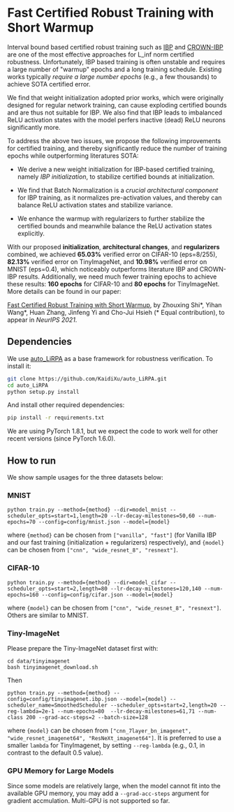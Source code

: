 # Fast Certified Robust Training with Short Warmup

Interval bound based certified robust training such as [IBP](https://github.com/deepmind/interval-bound-propagation) and [CROWN-IBP](https://github.com/huanzhang12/CROWN-IBP) are one of the most effective approaches for L_inf norm certified robustness. Unfortunately, IBP based training is often unstable and requires a large number of "warmup" epochs and a long training schedule. Existing works typically *require a large number epochs* (e.g., a few thousands) to achieve SOTA certified error. 

We find that weight initialization adopted prior works, which were originally designed for regular network training, can cause exploding certified bounds and are thus not suitable for IBP.  We also find that IBP leads to imbalanced ReLU activation states with the model perfers inactive (dead) ReLU neurons significantly more.

To address the above two issues, we propose the following improvements for certified training, and thereby significantly reduce the number of training epochs while outperforming literatures SOTA:

- We derive a new weight initialization for IBP-based certified training, namely *IBP initialization*, to stabilize certified bounds at initialization. 

- We find that Batch Normalization is a *crucial architectural component* for IBP training, as it normalizes pre-activation values, and thereby can balance ReLU activation states and stabilize variance.

- We enhance the warmup with regularizers to further stabilize the certified bounds and meanwhile balance the ReLU activation states explicitly.

With our proposed **initialization**, **architectural changes**, and **regularizers** combined, we achieved **65.03%** verified error on CIFAR-10 (eps=8/255), **82.13%** verified error on TinyImageNet, and **10.98%** verified error on MNIST (eps=0.4), which noticeably outperforms literature IBP and CROWN-IBP results. Additionally, we need much fewer training epochs to achieve these results: **160 epochs** for CIFAR-10 and **80 epochs** for TinyImageNet. More details can be found in our paper:

[Fast Certified Robust Training with Short Warmup](https://arxiv.org/abs/2103.17268), by Zhouxing Shi\*, Yihan Wang\*, Huan Zhang, Jinfeng Yi and Cho-Jui Hsieh (\* Equal contribution), to appear in *NeurIPS 2021*.

## Dependencies

We use [auto_LiRPA](https://github.com/KaidiXu/auto_LiRPA) as a base framework for robustness verification. To install it:

```bash
git clone https://github.com/KaidiXu/auto_LiRPA.git
cd auto_LiRPA
python setup.py install
```

And install other required dependencies:

```bash
pip install -r requirements.txt
```

We are using PyTorch 1.8.1, but we expect the code to work well for other recent versions (since PyTorch 1.6.0).

## How to run

We show sample usages for the three datasets below:

### MNIST

```
python train.py --method={method} --dir=model_mnist --scheduler_opts=start=1,length=20 --lr-decay-milestones=50,60 --num-epochs=70 --config=config/mnist.json --model={model} 
```

where `{method}` can be chosen from `["vanilla", "fast"]` (for Vanilla IBP and our fast training (initialization + regularizers) respectively), and `{model}` can be chosen from `["cnn", "wide_resnet_8", "resnext"]`. 

### CIFAR-10

```
python train.py --method={method} --dir=model_cifar --scheduler_opts=start=2,length=80 --lr-decay-milestones=120,140 --num-epochs=160 --config=config/cifar.json --model={model} 
```

where `{model}` can be chosen from `["cnn", "wide_resnet_8", "resnext"]`. Others are similar to MNIST.

### Tiny-ImageNet

Please prepare the Tiny-ImageNet dataset first with:
```
cd data/tinyimagenet
bash tinyimagenet_download.sh
```

Then
```
python train.py --method={method} --config=config/tinyimagenet.ibp.json --model={model} --scheduler_name=SmoothedScheduler --scheduler_opts=start=2,length=20 --reg-lambda=2e-1 --num-epochs=80  --lr-decay-milestones=61,71 --num-class 200 --grad-acc-steps=2 --batch-size=128
```
where `{model}` can be chosen from `["cnn_7layer_bn_imagenet", "wide_resnet_imagenet64", "ResNeXt_imagenet64"]`.  It is preferred to use a smaller `lambda` for TinyImagenet, by setting `--reg-lambda` (e.g., 0.1, in contrast to the default 0.5 value).

### GPU Memory for Large Models

Since some models are relatively large, when the model cannot fit into the available GPU memory, you may add a `--grad-acc-steps` argument for gradient accmulation. Multi-GPU is not supported so far.
